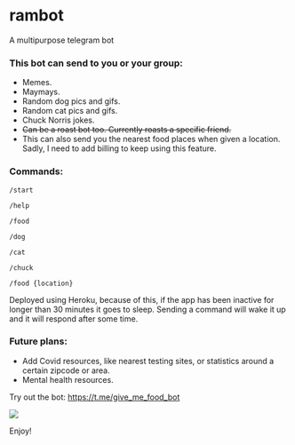 # rambot
A multipurpose telegram bot

### This bot can send to you or your group: 
  - Memes.
  - Maymays.
  - Random dog pics and gifs.
  - Random cat pics and gifs.
  - Chuck Norris jokes.
  - ~~Can be a roast bot too. Currently roasts a specific friend.~~
  - This can also send you the nearest food places when given a location. Sadly, I need to add billing to keep using this feature.

### Commands:


    /start
  
    /help
  
    /food
  
    /dog
  
    /cat
  
    /chuck
  
    /food {location}


Deployed using Heroku, because of this, if the app has been inactive for longer than 30 minutes it goes to sleep. Sending a command will wake it up and it will respond after some time.

### Future plans:
  - Add Covid resources, like nearest testing sites, or statistics around a certain zipcode or area.
  - Mental health resources.

Try out the bot: https://t.me/give_me_food_bot

![](demo.GIF)


Enjoy!
